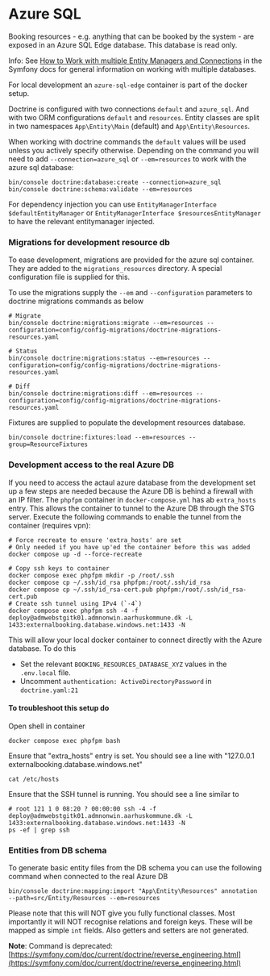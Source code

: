 # Azure SQL

Booking resources - e.g. anything that can be booked by the system - are exposed in an Azure SQL Edge database. This
database is read only.

Info:
See [How to Work with multiple Entity Managers and Connections](https://symfony.com/doc/current/doctrine/multiple_entity_managers.html)
in the Symfony docs for
general information on working with multiple databases.

For local development an `azure-sql-edge` container is part of the docker setup.

Doctrine is configured with two connections `default` and `azure_sql`. And with
two ORM configurations `default` and `resources`. Entity classes are split in two
namespaces `App\Entity\Main` (default) and `App\Entity\Resources`.

When working with doctrine commands
the `default` values will be used unless you actively specify otherwise. Depending
on the command you will need to add `--connection=azure_sql` or `--em=resources`
to work with the azure sql database:

```shell
bin/console doctrine:database:create --connection=azure_sql
bin/console doctrine:schema:validate --em=resources
```  

For dependency injection you can use `EntityManagerInterface $defaultEntityManager`
or `EntityManagerInterface $resourcesEntityManager` to have the relevant entitymanager
injected.

### Migrations for development resource db

To ease development, migrations are provided for the azure sql container.
They are added to the `migrations_resources` directory. A special configuration file
is supplied for this.

To use the migrations supply the `--em` and `--configuration` parameters to
doctrine migrations commands as below

```shell
# Migrate
bin/console doctrine:migrations:migrate --em=resources --configuration=config/config-migrations/doctrine-migrations-resources.yaml

# Status
bin/console doctrine:migrations:status --em=resources --configuration=config/config-migrations/doctrine-migrations-resources.yaml

# Diff
bin/console doctrine:migrations:diff --em=resources --configuration=config/config-migrations/doctrine-migrations-resources.yaml
```

Fixtures are supplied to populate the development resources database.

```shell
bin/console doctrine:fixtures:load --em=resources --group=ResourceFixtures
```

### Development access to the real Azure DB

If you need to access the actaul azure database from the development set up a few
steps are needed because the Azure DB is behind a firewall with an IP filter.
The `phpfpm` container in `docker-compose.yml` has ab `extra_hosts` entry. This
allows the container to tunnel to the Azure DB through the STG server. Execute
the following commands to enable the tunnel from the container (requires vpn):

```shell
# Force recreate to ensure 'extra_hosts' are set
# Only needed if you have up'ed the container before this was added
docker compose up -d --force-recreate

# Copy ssh keys to container
docker compose exec phpfpm mkdir -p /root/.ssh
docker compose cp ~/.ssh/id_rsa phpfpm:/root/.ssh/id_rsa
docker compose cp ~/.ssh/id_rsa-cert.pub phpfpm:/root/.ssh/id_rsa-cert.pub
# Create ssh tunnel using IPv4 (`-4`)
docker compose exec phpfpm ssh -4 -f deploy@admwebstgitk01.admnonwin.aarhuskommune.dk -L 1433:externalbooking.database.windows.net:1433 -N
```

This will allow your local docker container to connect directly with the Azure database.
To do this

- Set the relevant `BOOKING_RESOURCES_DATABASE_XYZ` values in the `.env.local` file.
- Uncomment `authentication: ActiveDirectoryPassword` in `doctrine.yaml:21`

#### To troubleshoot this setup do

Open shell in container

```shell
docker compose exec phpfpm bash
```

Ensure that "extra_hosts" entry is set. You should see a line with "127.0.0.1 externalbooking.database.windows.net"

```shell
cat /etc/hosts
```

Ensure that the SSH tunnel is running. You should see a line similar to

```shell
# root 121 1 0 08:20 ? 00:00:00 ssh -4 -f deploy@admwebstgitk01.admnonwin.aarhuskommune.dk -L 1433:externalbooking.database.windows.net:1433 -N 
ps -ef | grep ssh
```

### Entities from DB schema

To generate basic entity files from the DB schema you can use the following command when connected to
the real Azure DB

```shell
bin/console doctrine:mapping:import "App\Entity\Resources" annotation --path=src/Entity/Resources --em=resources
```

Please note that this will NOT give you fully functional classes. Most importantly it will NOT
recognise relations and foreign keys. These will be mapped as simple `int` fields. Also getters
and setters are not generated.

__Note__: Command is
deprecated: [https://symfony.com/doc/current/doctrine/reverse_engineering.html](https://symfony.com/doc/current/doctrine/reverse_engineering.html)
